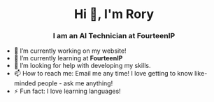 <h1 align="center">Hi 👋, I'm Rory</h1>
<h3 align="center">I am an AI Technician at FourteenIP</h3>


- 🔭 I’m currently working on my website!
- 🌱 I’m currently learning at **FourteenIP**
- 🤔 I’m looking for help with developing my skills.
- 📫 How to reach me: Email me any time! I love getting to know like-minded people - ask me anything!
- ⚡ Fun fact: I love learning languages!
